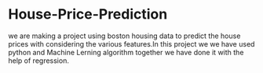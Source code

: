 # House-Price-Prediction
we are making a project using boston housing data to predict the house prices with considering the various features.In this project we we have used python and Machine Lerning algorithm together we have done it with the help of regression.
